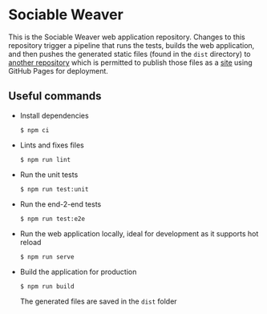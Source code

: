 # Sociable Weaver

This is the Sociable Weaver web application repository. Changes to this repository trigger a pipeline that runs the
tests, builds the web application, and then pushes the generated static files (found in the `dist` directory) to
[another repository](https://github.com/sociable-weaver/web) which is permitted to publish those files as a
[site](https://sociable-weaver.github.io/web/#/) using GitHub Pages for deployment.

## Useful commands

- Install dependencies

  ```shell
  $ npm ci
  ```

- Lints and fixes files

  ```shell
  $ npm run lint
  ```

- Run the unit tests

  ```shell
  $ npm run test:unit
  ```

- Run the end-2-end tests

  ```shell
  $ npm run test:e2e
  ```

- Run the web application locally, ideal for development as it supports hot reload

  ```shell
  $ npm run serve
  ```

- Build the application for production

  ```shell
  $ npm run build
  ```

  The generated files are saved in the `dist` folder
